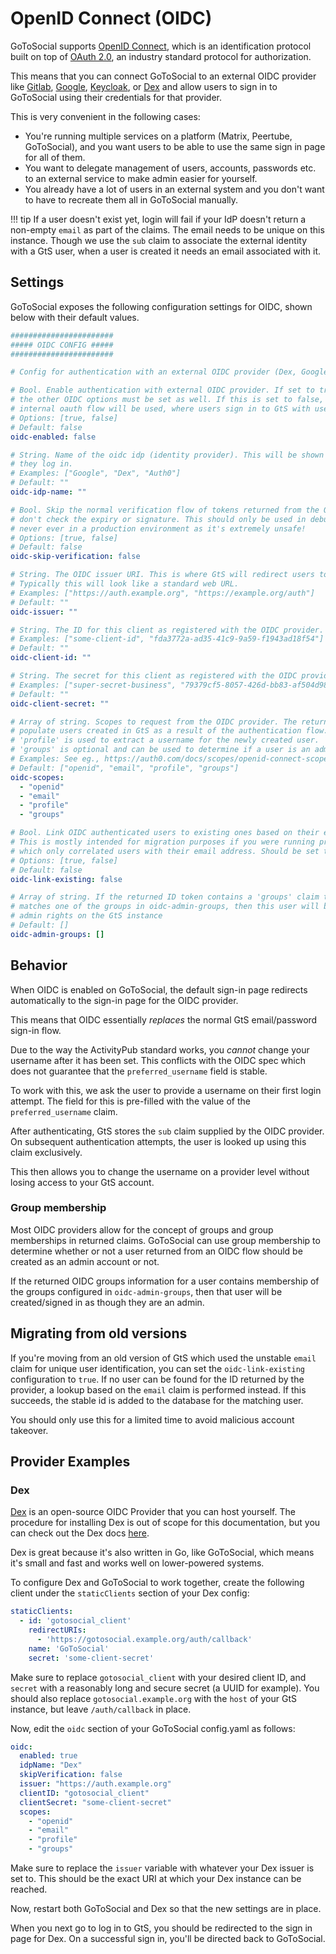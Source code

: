 # OpenID Connect (OIDC)

GoToSocial supports [OpenID Connect](https://openid.net/connect/), which is an identification protocol built on top of [OAuth 2.0](https://oauth.net/2/), an industry standard protocol for authorization.

This means that you can connect GoToSocial to an external OIDC provider like [Gitlab](https://docs.gitlab.com/ee/integration/openid_connect_provider.html), [Google](https://cloud.google.com/identity-platform/docs/web/oidc), [Keycloak](https://www.keycloak.org/), or [Dex](https://dexidp.io/) and allow users to sign in to GoToSocial using their credentials for that provider.

This is very convenient in the following cases:

- You're running multiple services on a platform (Matrix, Peertube, GoToSocial), and you want users to be able to use the same sign in page for all of them.
- You want to delegate management of users, accounts, passwords etc. to an external service to make admin easier for yourself.
- You already have a lot of users in an external system and you don't want to have to recreate them all in GoToSocial manually.

!!! tip
    If a user doesn't exist yet, login will fail if your IdP doesn't return a non-empty `email` as part of the claims. The email needs to be unique on this instance. Though we use the `sub` claim to associate the external identity with a GtS user, when a user is created it needs an email associated with it.

## Settings

GoToSocial exposes the following configuration settings for OIDC, shown below with their default values.

```yaml
#######################
##### OIDC CONFIG #####
#######################

# Config for authentication with an external OIDC provider (Dex, Google, Auth0, etc).

# Bool. Enable authentication with external OIDC provider. If set to true, then
# the other OIDC options must be set as well. If this is set to false, then the standard
# internal oauth flow will be used, where users sign in to GtS with username/password.
# Options: [true, false]
# Default: false
oidc-enabled: false

# String. Name of the oidc idp (identity provider). This will be shown to users when
# they log in.
# Examples: ["Google", "Dex", "Auth0"]
# Default: ""
oidc-idp-name: ""

# Bool. Skip the normal verification flow of tokens returned from the OIDC provider, ie.,
# don't check the expiry or signature. This should only be used in debugging or testing,
# never ever in a production environment as it's extremely unsafe!
# Options: [true, false]
# Default: false
oidc-skip-verification: false

# String. The OIDC issuer URI. This is where GtS will redirect users to for login.
# Typically this will look like a standard web URL.
# Examples: ["https://auth.example.org", "https://example.org/auth"]
# Default: ""
oidc-issuer: ""

# String. The ID for this client as registered with the OIDC provider.
# Examples: ["some-client-id", "fda3772a-ad35-41c9-9a59-f1943ad18f54"]
# Default: ""
oidc-client-id: ""

# String. The secret for this client as registered with the OIDC provider.
# Examples: ["super-secret-business", "79379cf5-8057-426d-bb83-af504d98a7b0"]
# Default: ""
oidc-client-secret: ""

# Array of string. Scopes to request from the OIDC provider. The returned values will be used to
# populate users created in GtS as a result of the authentication flow. 'openid' and 'email' are required.
# 'profile' is used to extract a username for the newly created user.
# 'groups' is optional and can be used to determine if a user is an admin based on oidc-admin-groups.
# Examples: See eg., https://auth0.com/docs/scopes/openid-connect-scopes
# Default: ["openid", "email", "profile", "groups"]
oidc-scopes:
  - "openid"
  - "email"
  - "profile"
  - "groups"

# Bool. Link OIDC authenticated users to existing ones based on their email address.
# This is mostly intended for migration purposes if you were running previous versions of GTS
# which only correlated users with their email address. Should be set to false for most usecases.
# Options: [true, false]
# Default: false
oidc-link-existing: false

# Array of string. If the returned ID token contains a 'groups' claim that
# matches one of the groups in oidc-admin-groups, then this user will be granted
# admin rights on the GtS instance
# Default: []
oidc-admin-groups: []
```

## Behavior

When OIDC is enabled on GoToSocial, the default sign-in page redirects automatically to the sign-in page for the OIDC provider.

This means that OIDC essentially *replaces* the normal GtS email/password sign-in flow.

Due to the way the ActivityPub standard works, you _cannot_ change your username
after it has been set. This conflicts with the OIDC spec which does not
guarantee that the `preferred_username` field is stable.

To work with this, we ask the user to provide a username on their first login
attempt. The field for this is pre-filled with the value of the `preferred_username` claim.

After authenticating, GtS stores the `sub` claim supplied by the OIDC provider.
On subsequent authentication attempts, the user is looked up using this claim
exclusively.

This then allows you to change the username on a provider level without losing
access to your GtS account.

### Group membership

Most OIDC providers allow for the concept of groups and group memberships in returned claims. GoToSocial can use group membership to determine whether or not a user returned from an OIDC flow should be created as an admin account or not.

If the returned OIDC groups information for a user contains membership of the groups configured in `oidc-admin-groups`, then that user will be created/signed in as though they are an admin.

## Migrating from old versions

If you're moving from an old version of GtS which used the unstable `email`
claim for unique user identification, you can set the `oidc-link-existing`
configuration to `true`. If no user can be found for the ID returned by the
provider, a lookup based on the `email` claim is performed instead. If this
succeeds, the stable id is added to the database for the matching user.

You should only use this for a limited time to avoid malicious account takeover.

## Provider Examples

### Dex

[Dex](https://dexidp.io/) is an open-source OIDC Provider that you can host yourself. The procedure for installing Dex is out of scope for this documentation, but you can check out the Dex docs [here](https://dexidp.io/docs/).

Dex is great because it's also written in Go, like GoToSocial, which means it's small and fast and works well on lower-powered systems.

To configure Dex and GoToSocial to work together, create the following client under the `staticClients` section of your Dex config:

```yaml
staticClients:
  - id: 'gotosocial_client'
    redirectURIs:
      - 'https://gotosocial.example.org/auth/callback'
    name: 'GoToSocial'
    secret: 'some-client-secret'
```

Make sure to replace `gotosocial_client` with your desired client ID, and `secret` with a reasonably long and secure secret (a UUID for example). You should also replace `gotosocial.example.org` with the `host` of your GtS instance, but leave `/auth/callback` in place.

Now, edit the `oidc` section of your GoToSocial config.yaml as follows:

```yaml
oidc:
  enabled: true
  idpName: "Dex"
  skipVerification: false
  issuer: "https://auth.example.org"
  clientID: "gotosocial_client"
  clientSecret: "some-client-secret"
  scopes:
    - "openid"
    - "email"
    - "profile"
    - "groups"
```

Make sure to replace the `issuer` variable with whatever your Dex issuer is set to. This should be the exact URI at which your Dex instance can be reached.

Now, restart both GoToSocial and Dex so that the new settings are in place.

When you next go to log in to GtS, you should be redirected to the sign in page for Dex. On a successful sign in, you'll be directed back to GoToSocial.
